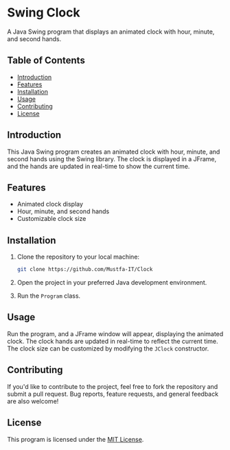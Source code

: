 # Swing Clock

A Java Swing program that displays an animated clock with hour, minute, and second hands.

## Table of Contents
- [Introduction](#introduction)
- [Features](#features)
- [Installation](#installation)
- [Usage](#usage)
- [Contributing](#contributing)
- [License](#license)

## Introduction

This Java Swing program creates an animated clock with hour, minute, and second hands using the Swing library. The clock is displayed in a JFrame, and the hands are updated in real-time to show the current time.

## Features

- Animated clock display
- Hour, minute, and second hands
- Customizable clock size

## Installation

1. Clone the repository to your local machine:

    ```bash
    git clone https://github.com/Mustfa-IT/Clock
    ```

2. Open the project in your preferred Java development environment.

3. Run the `Program` class.

## Usage

Run the program, and a JFrame window will appear, displaying the animated clock. The clock hands are updated in real-time to reflect the current time. The clock size can be customized by modifying the `JClock` constructor.

## Contributing

If you'd like to contribute to the project, feel free to fork the repository and submit a pull request. Bug reports, feature requests, and general feedback are also welcome!

## License

This program is licensed under the [MIT License](LICENSE).
